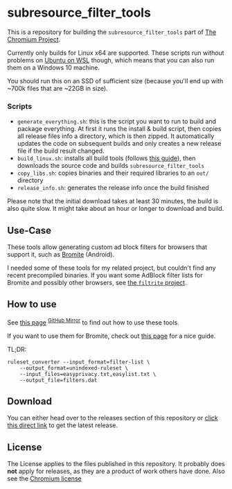 # subresource_filter_tools
This is a repository for building the `subresource_filter_tools` part of [The Chromium Project](https://www.chromium.org/Home).

Currently only builds for Linux x64 are supported. These scripts run without problems on [Ubuntu on WSL](https://ubuntu.com/wsl) though, which means that you can also run them on a Windows 10 machine.

You should run this on an SSD of sufficient size (because you'll end up with ~700k files that are ~22GB in size).

### Scripts
* `generate_everything.sh`: this is the script you want to run to build and package everything. At first it runs the install & build script, then copies all release files info a directory, which is then zipped. It automatically updates the code on subsequent builds and only creates a new release file if the build result changed. 
* `build_linux.sh`: installs all build tools (follows [this guide](https://chromium.googlesource.com/chromium/src/+/master/docs/linux/build_instructions.md)), then downloads the source code and builds `subresource_filter_tools`
* `copy_libs.sh`: copies binaries and their required libraries to an `out/` directory
* `release_info.sh`: generates the release info once the build finished

Please note that the initial download takes at least 30 minutes, the build is also quite slow. It might take about an hour or longer to download and build.

## Use-Case
These tools allow generating custom ad block filters for browsers that support it, such as [Bromite](https://www.bromite.org/custom-filters) (Android).

I needed some of these tools for my related project, but couldn't find any recent precompiled binaries.
If you want some AdBlock filter lists for Bromite and possibly other browsers, see [the `filtrite` project](https://github.com/xarantolus/filtrite).

## How to use
See [this page](https://chromium.googlesource.com/chromium/src.git/+/master/components/subresource_filter/FILTER_LIST_GENERATION.md) <sup>[GitHub Mirror](https://github.com/chromium/chromium/blob/master/components/subresource_filter/FILTER_LIST_GENERATION.md)</sup> to find out how to use these tools.

If you want to use them for Bromite, check out [this page](https://www.bromite.org/custom-filters) for a nice guide.

TL;DR:

	ruleset_converter --input_format=filter-list \
		--output_format=unindexed-ruleset \
		--input_files=easyprivacy.txt,easylist.txt \
		--output_file=filters.dat

## Download
You can either head over to the releases section of this repository or [click this direct link](https://github.com/xarantolus/subresource_filter_tools/releases/latest/download/subresource_filter_tools_linux-x64.zip) to get the latest release.

## License
The License applies to the files published in this repository.
It probably does **not** apply for releases, as they are a product of work others have done.
Also see the [Chromium license](https://chromium.googlesource.com/chromium/src/+/master/LICENSE)
